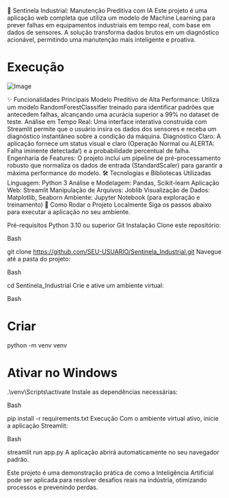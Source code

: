 🤖 Sentinela Industrial: Manutenção Preditiva com IA
Este projeto é uma aplicação web completa que utiliza um modelo de Machine Learning para prever falhas em equipamentos industriais em tempo real, com base em dados de sensores. A solução transforma dados brutos em um diagnóstico acionável, permitindo uma manutenção mais inteligente e proativa.

# Execução
![Image](https://github.com/user-attachments/assets/915774f6-c907-4439-ac6a-4c830d728693)


✨ Funcionalidades Principais
Modelo Preditivo de Alta Performance: Utiliza um modelo RandomForestClassifier treinado para identificar padrões que antecedem falhas, alcançando uma acurácia superior a 99% no dataset de teste.
Análise em Tempo Real: Uma interface interativa construída com Streamlit permite que o usuário insira os dados dos sensores e receba um diagnóstico instantâneo sobre a condição da máquina.
Diagnóstico Claro: A aplicação fornece um status visual e claro (Operação Normal ou ALERTA: Falha iminente detectada!) e a probabilidade percentual de falha.
Engenharia de Features: O projeto inclui um pipeline de pré-processamento robusto que normaliza os dados de entrada (StandardScaler) para garantir a máxima performance do modelo.
🛠️ Tecnologias e Bibliotecas Utilizadas
Linguagem: Python 3
Análise e Modelagem: Pandas, Scikit-learn
Aplicação Web: Streamlit
Manipulação de Arquivos: Joblib
Visualização de Dados: Matplotlib, Seaborn
Ambiente: Jupyter Notebook (para exploração e treinamento)
🚀 Como Rodar o Projeto Localmente
Siga os passos abaixo para executar a aplicação no seu ambiente.

Pré-requisitos
Python 3.10 ou superior
Git
Instalação
Clone este repositório:

Bash

git clone https://github.com/SEU-USUARIO/Sentinela_Industrial.git
Navegue até a pasta do projeto:

Bash

cd Sentinela_Industrial
Crie e ative um ambiente virtual:

Bash

# Criar
python -m venv venv

# Ativar no Windows
.\venv\Scripts\activate
Instale as dependências necessárias:

Bash

pip install -r requirements.txt
Execução
Com o ambiente virtual ativo, inicie a aplicação Streamlit:

Bash

streamlit run app.py
A aplicação abrirá automaticamente no seu navegador padrão.

Este projeto é uma demonstração prática de como a Inteligência Artificial pode ser aplicada para resolver desafios reais na indústria, otimizando processos e prevenindo perdas.
